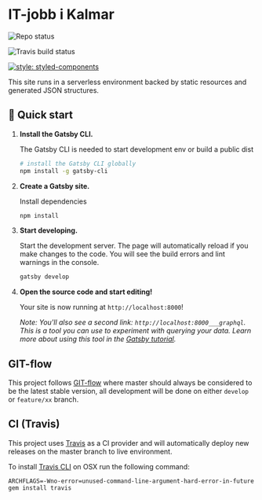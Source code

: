 # IT-jobb i Kalmar

![Repo status](https://img.shields.io/badge/status-maintained-brightgreen.svg)

![Travis build status](https://travis-ci.org/im-peter/it-jobb-i-Kalmar.svg?branch=master)

[![style: styled-components](https://img.shields.io/badge/style-%F0%9F%92%85%20styled--components-orange.svg?colorB=daa357&colorA=db748e)](https://github.com/styled-components/styled-components)

This site runs in a serverless environment backed by static resources and generated JSON structures.

## 🚀 Quick start

1.  **Install the Gatsby CLI.**

    The Gatsby CLI is needed to start development env or build a public dist

    ```sh
    # install the Gatsby CLI globally
    npm install -g gatsby-cli
    ```

2.  **Create a Gatsby site.**

    Install dependencies

    ```sh
    npm install
    ```

3.  **Start developing.**

    Start the development server.
    The page will automatically reload if you make changes to the code.
    You will see the build errors and lint warnings in the console.

    ```sh
    gatsby develop
    ```

4.  **Open the source code and start editing!**

    Your site is now running at `http://localhost:8000`!

    *Note: You'll also see a second link: `http://localhost:8000___graphql`. This is a tool you can use to experiment with querying your data. Learn more about using this tool in the [Gatsby tutorial](https://next.gatsbyjs.org/tutorial/part-five/#introducing-graphiql).*

## GIT-flow

This project follows [GIT-flow](https://www.atlassian.com/git/tutorials/comparing-workflows/gitflow-workflow) where master should always be considered to be the latest stable version, all development will be done on either `develop` or `feature/xx` branch.

## CI (Travis)

This project uses [Travis](https://travis-ci.org/) as a CI provider and will automatically deploy new releases on the master branch to live environment.

To install [Travis CLI](https://github.com/travis-ci/travis.rb) on OSX run the following command:

`ARCHFLAGS=-Wno-error=unused-command-line-argument-hard-error-in-future gem install travis`
